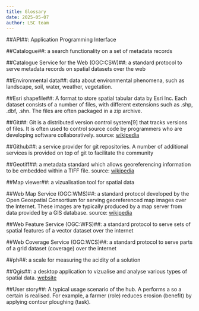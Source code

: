 ```yaml
---
title: Glossary
date: 2025-05-07
author: LSC team
---
```


##API##: Application Programming Interface 

##Catalogue##: a search functionality on a set of metadata records

##Catalogue Service for the Web (OGC:CSW)##: a standard protocol to serve metadata records on spatial datasets over the web

##Environmental data##: data about environmental phenomena, such as landscape, soil, water, weather, vegetation.

##Esri shapefile##: A format to store spatial tabular data by Esri Inc. Each dataset consists of a number of files, with different extensions such as .shp, .dbf, .shn. The files are often packaged in a zip archive. 

##Git##: Git is a distributed version control system[9] that tracks versions of files. It is often used to control source code by programmers who are developing software collaboratively. source: [wikipedia](https://en.wikipedia.org/wiki/Git)

##Github##: a service provider for git repositories. A number of additional services is provided on top of git to facilitate the community

##Geotiff##: a metadata standard which allows georeferencing information to be embedded within a TIFF file. source: [wikipedia](https://en.wikipedia.org/wiki/GeoTIFF)

##Map viewer##: a vizualisation tool for spatial data

##Web Map Service (OGC:WMS)##: a standard protocol developed by the Open Geospatial Consortium for serving georeferenced map images over the Internet. These images are typically produced by a map server from data provided by a GIS database. source: [wikipedia](https://en.wikipedia.org/wiki/Web_Map_Service)

##Web Feature Service (OGC:WFS)##: a standard protocol to serve sets of spatial features of a vector dataset over the internet

##Web Coverage Service (OGC:WCS)##: a standard protocol to serve parts of a grid dataset (coverage) over the internet

##ph##: a scale for measuring the acidity of a solution

##Qgis##: a desktop application to vizualise and analyse various types of spatial data. [website](https://www.qgis.org)

##User story##: A typical usage scenario of the hub. A <ROLE> performs a <TASK> so a certain <BENEFIT> is realised. For example, a farmer (role) reduces erosion (benefit) by applying contour ploughing (task). 
